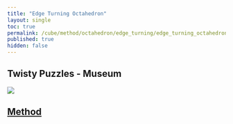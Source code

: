 ```yaml
---
title: "Edge Turning Octahedron"
layout: single
toc: true
permalink: /cube/method/octahedron/edge_turning/edge_turning_octahedron
published: true
hidden: false
---
```


<head>
  <base target="_blank">
</head>



## Twisty Puzzles - Museum

<a href="https://twistypuzzles.com/app/museum/museum_showitem.php?pkey=1648">
  <img src="https://twistypuzzles.com/museum/large/01648-09.jpg">
</a>



## [Method](/cube/method/octahedron/face_turning/edge_turning_octahedron/method)
